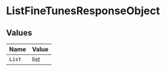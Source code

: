 # ListFineTunesResponseObject


## Values

| Name   | Value  |
| ------ | ------ |
| `List` | list   |